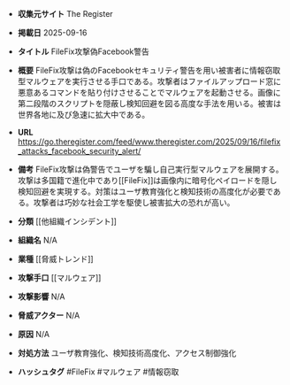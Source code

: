 - **収集元サイト**
The Register

- **掲載日**
2025-09-16

- **タイトル**
FileFix攻撃偽Facebook警告

- **概要**
FileFix攻撃は偽のFacebookセキュリティ警告を用い被害者に情報窃取型マルウェアを実行させる手口である。攻撃者はファイルアップロード窓に悪意あるコマンドを貼り付けさせることでマルウェアを起動させる。画像に第二段階のスクリプトを隠蔽し検知回避を図る高度な手法を用いる。被害は世界各地に及び急速に拡大中である。

- **URL**
https://go.theregister.com/feed/www.theregister.com/2025/09/16/filefix_attacks_facebook_security_alert/

- **備考**
FileFix攻撃は偽警告でユーザを騙し自己実行型マルウェアを展開する。攻撃は多国籍で進化中であり[[FileFix]]は画像内に暗号化ペイロードを隠し検知回避を実現する。対策はユーザ教育強化と検知技術の高度化が必要である。攻撃者は巧妙な社会工学を駆使し被害拡大の恐れが高い。

- **分類**
[[他組織インシデント]]

- **組織名**
N/A

- **業種**
[[脅威トレンド]]

- **攻撃手口**
[[マルウェア]]

- **攻撃影響**
N/A

- **脅威アクター**
N/A

- **原因**
N/A

- **対処方法**
ユーザ教育強化、検知技術高度化、アクセス制御強化

- **ハッシュタグ**
#FileFix #マルウェア #情報窃取
